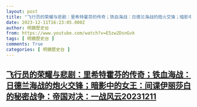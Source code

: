 ```yaml
---
layout: post
title: "飞行员的荣耀与悲剧：里希特霍芬的传奇；铁血海战：日德兰海战的炮火交锋；暗影中的女王：间谍伊丽莎白的秘密战争：帝国对决：一战风云20231211"
date: 2023-12-11T16:23:05.000Z
author: 明鏡歷史台
from: https://www.youtube.com/watch?v=E5zw2DsnGvk
tags: [ 明鏡歷史台 ]
comments: True
categories: [ 明鏡歷史台 ]
---
```

<!--1702311785000-->
[飞行员的荣耀与悲剧：里希特霍芬的传奇；铁血海战：日德兰海战的炮火交锋；暗影中的女王：间谍伊丽莎白的秘密战争：帝国对决：一战风云20231211](https://www.youtube.com/watch?v=E5zw2DsnGvk)
------

<div>

</div>
